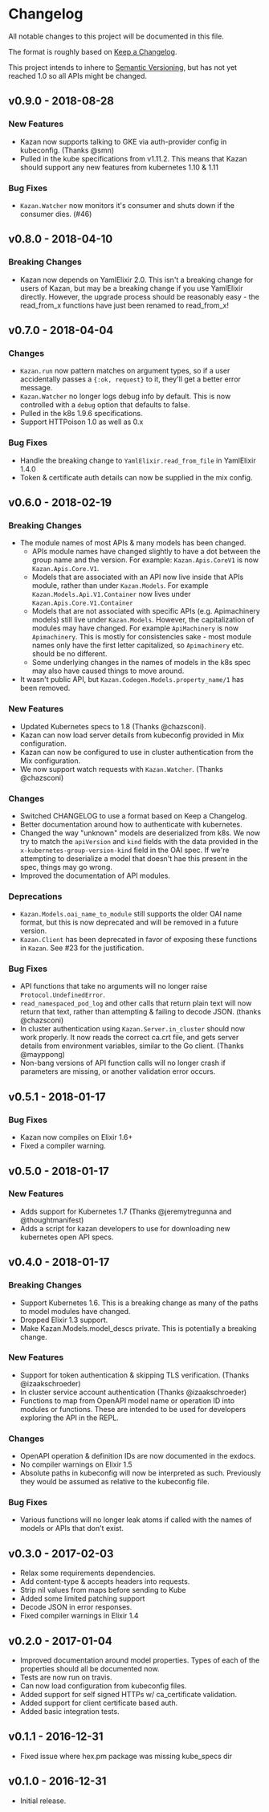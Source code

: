 # Changelog

All notable changes to this project will be documented in this file.

The format is roughly based on [Keep a
Changelog](http://keepachangelog.com/en/1.0.0/).

This project intends to inhere to [Semantic
Versioning](http://semver.org/spec/v2.0.0.html), but has not yet reached 1.0 so
all APIs might be changed.

## v0.9.0 - 2018-08-28

### New Features

- Kazan now supports talking to GKE via auth-provider config in kubeconfig.
  (Thanks @smn)
- Pulled in the kube specifications from v1.11.2. This means that
  Kazan should support any new features from kubernetes 1.10 & 1.11

### Bug Fixes

- `Kazan.Watcher` now monitors it's consumer and shuts down if the consumer
  dies. (#46)

## v0.8.0 - 2018-04-10

### Breaking Changes

- Kazan now depends on YamlElixir 2.0.  This isn't a breaking change for users
  of Kazan, but may be a breaking change if you use YamlElixir directly.
  However, the upgrade process should be reasonably easy - the read_from_x
  functions have just been renamed to read_from_x!

## v0.7.0 - 2018-04-04

### Changes

- `Kazan.run` now pattern matches on argument types, so if a user accidentally
  passes a `{:ok, request}` to it, they'll get a better error message.
- `Kazan.Watcher` no longer logs debug info by default.  This is now controlled
  with a `debug` option that defaults to false.
- Pulled in the k8s 1.9.6 specifications.
- Support HTTPoison 1.0 as well as 0.x

### Bug Fixes

- Handle the breaking change to `YamlElixir.read_from_file` in YamlElixir 1.4.0
- Token & certificate auth details can now be supplied in the mix config.

## v0.6.0 - 2018-02-19

### Breaking Changes

- The module names of most APIs & many models has been changed.
  - APIs module names have changed slightly to have a dot between the group name
    and the version. For example: `Kazan.Apis.CoreV1` is now `Kazan.Apis.Core.V1`.
  - Models that are associated with an API now live inside that APIs module,
    rather than under `Kazan.Models`.  For example `Kazan.Models.Api.V1.Container`
    now lives under `Kazan.Apis.Core.V1.Container`
  - Models that are not associated with specific APIs (e.g. Apimachinery models)
    still live under `Kazan.Models`. However, the capitalization of modules may
    have changed. For example `ApiMachinery` is now `Apimachinery`. This is
    mostly for consistencies sake - most module names only have the first letter
    capitalized, so `Apimachinery` etc. should be no different.
  - Some underlying changes in the names of models in the k8s spec may also have
    caused things to move around.
- It wasn't public API, but `Kazan.Codegen.Models.property_name/1` has been
  removed.

### New Features

- Updated Kubernetes specs to 1.8 (Thanks @chazsconi).
- Kazan can now load server details from kubeconfig provided in Mix configuration.
- Kazan can now be configured to use in cluster authentication from the Mix
  configuration.
- We now support watch requests with `Kazan.Watcher`.  (Thanks @chazsconi)

### Changes

- Switched CHANGELOG to use a format based on Keep a Changelog.
- Better documentation around how to authenticate with kubernetes.
- Changed the way "unknown" models are deserialized from k8s. We now try to
  match the `apiVersion` and `kind` fields with the data provided in the
  `x-kubernetes-group-version-kind` field in the OAI spec. If we're attempting
  to deserialize a model that doesn't hae this present in the spec, things may
  go wrong.
- Improved the documentation of API modules.

### Deprecations

- `Kazan.Models.oai_name_to_module` still supports the older OAI name format,
  but this is now deprecated and will be removed in a future version.
- `Kazan.Client` has been deprecated in favor of exposing these functions in
  `Kazan`.  See #23 for the justification.

### Bug Fixes

- API functions that take no arguments will no longer raise
  `Protocol.UndefinedError`.
- `read_namespaced_pod_log` and other calls that return plain text will now
  return that text, rather than attempting & failing to decode JSON. (thanks
  @chazsconi)
- In cluster authentication using `Kazan.Server.in_cluster` should now work
  properly.  It now reads the correct ca.crt file, and gets server details from
  environment variables, similar to the Go client.  (Thanks @mayppong)
- Non-bang versions of API function calls will no longer crash if parameters
  are missing, or another validation error occurs.

## v0.5.1 - 2018-01-17

### Bug Fixes

- Kazan now compiles on Elixir 1.6+
- Fixed a compiler warning.

## v0.5.0 - 2018-01-17

### New Features

- Adds support for Kubernetes 1.7 (Thanks @jeremytregunna and @thoughtmanifest)
- Adds a script for kazan developers to use for downloading new kubernetes open
  API specs.

## v0.4.0 - 2018-01-17

### Breaking Changes

- Support Kubernetes 1.6. This is a breaking change as many of the paths to
  model modules have changed.
- Dropped Elixir 1.3 support.
- Make Kazan.Models.model_descs private.  This is potentially a breaking change.

### New Features

- Support for token authentication & skipping TLS verification. (Thanks
  @izaakschroeder)
- In cluster service account authentication (Thanks @izaakschroeder)
- Functions to map from OpenAPI model name or operation ID into modules or
  functions. These are intended to be used for developers exploring the API in
  the REPL.

### Changes

- OpenAPI operation & definition IDs are now documented in the exdocs.
- No compiler warnings on Elixir 1.5
- Absolute paths in kubeconfig will now be interpreted as such. Previously they
  would be assumed as relative to the kubeconfig file.

### Bug Fixes

- Various functions will no longer leak atoms if called with the names of models
  or APIs that don't exist.

## v0.3.0 - 2017-02-03

- Relax some requirements dependencies.
- Add content-type & accepts headers into requests.
- Strip nil values from maps before sending to Kube
- Added some limited patching support
- Decode JSON in error responses.
- Fixed compiler warnings in Elixir 1.4

## v0.2.0 - 2017-01-04

- Improved documentation around model properties. Types of each of the
  properties should all be documented now.
- Tests are now run on travis.
- Can now load configuration from kubeconfig files.
- Added support for self signed HTTPs w/ ca_certificate validation.
- Added support for client certificate based auth.
- Added basic integration tests.

## v0.1.1 - 2016-12-31

- Fixed issue where hex.pm package was missing kube_specs dir

## v0.1.0 - 2016-12-31

- Initial release.
